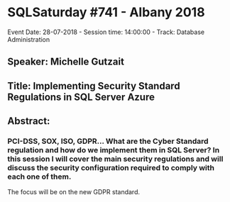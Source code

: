 # SQLSaturday #741 - Albany 2018
Event Date: 28-07-2018 - Session time: 14:00:00 - Track: Database Administration
## Speaker: Michelle Gutzait
## Title: Implementing Security Standard Regulations in SQL Server  Azure
## Abstract:
### PCI-DSS, SOX, ISO, GDPR... What are the Cyber Standard regulation and how do we implement them in SQL Server? In this session I will cover the main security regulations and will discuss the security configuration required to comply with each one of them.
The focus will be on the new GDPR standard.
